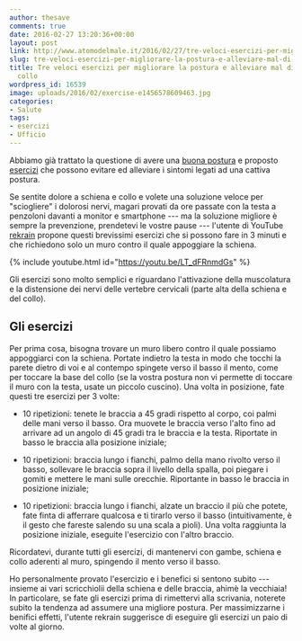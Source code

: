 ```yaml
---
author: thesave
comments: true
date: 2016-02-27 13:20:36+00:00
layout: post
link: http://www.atomodelmale.it/2016/02/27/tre-veloci-esercizi-per-migliorare-la-postura-e-alleviare-mal-di-schiena-e-collo/
slug: tre-veloci-esercizi-per-migliorare-la-postura-e-alleviare-mal-di-schiena-e-collo
title: Tre veloci esercizi per migliorare la postura e alleviare mal di schiena e
  collo
wordpress_id: 16539
image: uploads/2016/02/exercise-e1456578609463.jpg
categories:
- Salute
tags:
- esercizi
- Ufficio
---
```


Abbiamo già trattato la questione di avere una [buona postura](/2015/11/26/una-postura-che-evita-mal-di-schiena-e-cervicali-dovute-alluso-inteso-degli-smartphone.html) e proposto [esercizi](/2011/02/27/emicrania-cervicale-e-mal-di-schiena-come-batterli-migliorando-la-propria-postura.html) che possono evitare ed alleviare i sintomi legati ad una cattiva postura.

Se sentite dolore a schiena e collo e volete una soluzione veloce per "sciogliere" i dolorosi nervi, magari provati da ore passate con la testa a penzoloni davanti a monitor e smartphone --- ma la soluzione migliore è sempre la prevenzione, prendetevi le vostre pause --- l'utente di YouTube [rekrain](https://www.youtube.com/channel/UCI__rzwfWqQ_rkoDe3X6VgA) propone questi brevissimi esercizi che si possono fare in 3 minuti e che richiedono solo un muro contro il quale appoggiare la schiena.

{% include youtube.html id="https://youtu.be/LT_dFRnmdGs" %}

Gli esercizi sono molto semplici e riguardano l'attivazione della muscolatura e la distensione dei nervi delle vertebre cervicali (parte alta della schiena e del collo).

## Gli esercizi

Per prima cosa, bisogna trovare un muro libero contro il quale possiamo appoggiarci con la schiena. Portate indietro la testa in modo che tocchi la parete dietro di voi e al contempo spingete verso il basso il mento, come per toccare la base del collo (se la vostra postura non vi permette di toccare il muro con la testa, usate un piccolo cuscino). Una volta in posizione, fate questi tre esercizi per 3 volte:

  * 10 ripetizioni: tenete le braccia a 45 gradi rispetto al corpo, coi palmi delle mani verso il basso. Ora muovete le braccia verso l'alto fino ad arrivare ad un angolo di 45 gradi tra le braccia e la testa. Riportate in basso le braccia alla posizione iniziale;

  * 10 ripetizioni: braccia lungo i fianchi, palmo della mano rivolto verso il basso, sollevare le braccia sopra il livello della spalla, poi piegare i gomiti e mettere le mani sulle orecchie. Riportante in basso le braccia in posizione iniziale;

  * 10 ripetizioni: braccia lungo i fianchi, alzate un braccio il più che potete, fate finta di afferrare qualcosa e ti tirarlo verso il basso (intuitivamente, è il gesto che fareste salendo su una scala a pioli). Una volta raggiunta la posizione iniziale, eseguite l'esercizio con l'altro braccio.

Ricordatevi, durante tutti gli esercizi, di mantenervi con gambe, schiena e collo aderenti al muro, spingendo il mento verso il basso.

Ho personalmente provato l'esercizio e i benefici si sentono subito --- insieme ai vari scricchiolii della schiena e delle braccia, ahimè la vecchiaia!
In particolare, se fate gli esercizi prima di rimettervi alla scrivania, noterete subito la tendenza ad assumere una migliore postura. Per massimizzarne i benifici effetti, l'utente rekrain suggerisce di eseguire gli esercizi un paio di volte al giorno.
